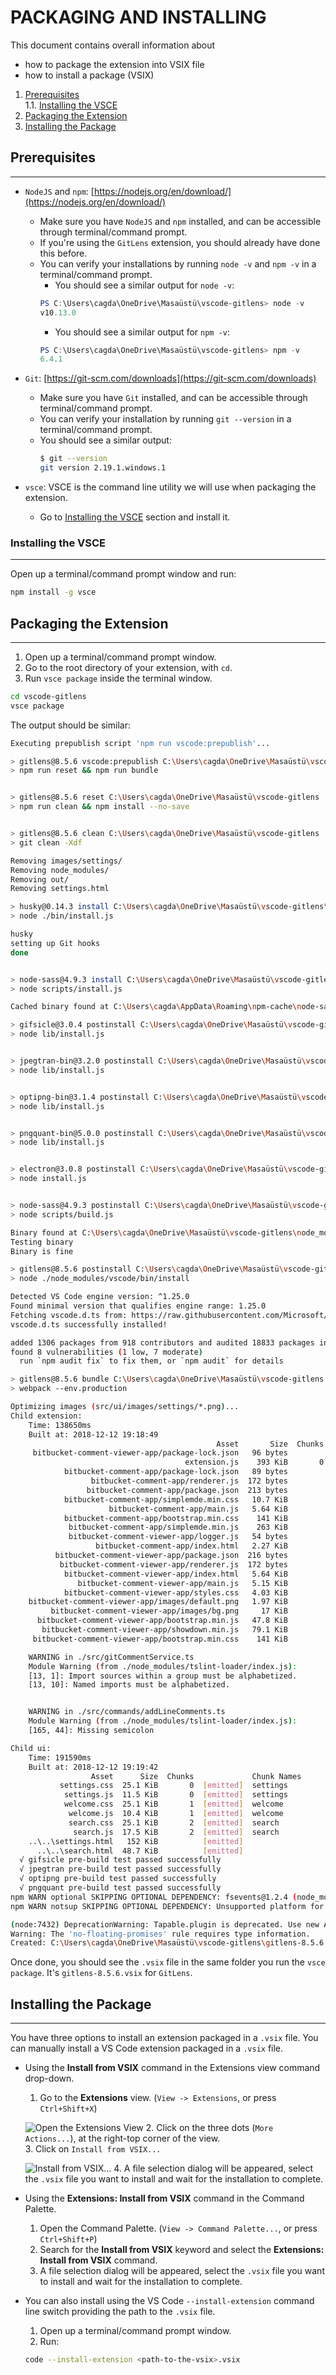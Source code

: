 # PACKAGING AND INSTALLING

This document contains overall information about 

* how to package the extension into VSIX file
* how to install a package (VSIX)

1. [Prerequisites](#Prerequisites)  
1.1. [Installing the VSCE](#Installing-the-VSCE)
2. [Packaging the Extension](#Packaging-the-Extension)
3. [Installing the Package](#Installing-the-Package)

## Prerequisites

---

* `NodeJS` and `npm`: [https://nodejs.org/en/download/](https://nodejs.org/en/download/)
  * Make sure you have `NodeJS` and `npm` installed, and can be accessible through terminal/command prompt.
  * If you're using the `GitLens` extension, you should already have done this before.
  * You can verify your installations by running `node -v` and `npm -v` in a terminal/command prompt.
    * You should see a similar output for `node -v`:  
    ```powershell
    PS C:\Users\cagda\OneDrive\Masaüstü\vscode-gitlens> node -v
    v10.13.0
    ```
    * You should see a similar output for `npm -v`:  
    ```powershell
    PS C:\Users\cagda\OneDrive\Masaüstü\vscode-gitlens> npm -v
    6.4.1
    ```
* `Git`: [https://git-scm.com/downloads](https://git-scm.com/downloads)
  * Make sure you have `Git` installed, and can be accessible through terminal/command prompt.
  * You can verify your installation by running `git --version` in a terminal/command prompt.
  * You should see a similar output:
    ```bash
    $ git --version
    git version 2.19.1.windows.1
    ```

* `vsce`: VSCE is the command line utility we will use when packaging the extension.
  * Go to [Installing the VSCE](#Installing-the-VSCE) section and install it.

### Installing the VSCE

---

Open up a terminal/command prompt window and run:

```bash
npm install -g vsce
```

## Packaging the Extension

---

1. Open up a terminal/command prompt window.
2. Go to the root directory of your extension, with `cd`.
3. Run `vsce package` inside the terminal window.

```bash
cd vscode-gitlens
vsce package
```

The output should be similar:

```bash
Executing prepublish script 'npm run vscode:prepublish'...

> gitlens@8.5.6 vscode:prepublish C:\Users\cagda\OneDrive\Masaüstü\vscode-gitlens
> npm run reset && npm run bundle


> gitlens@8.5.6 reset C:\Users\cagda\OneDrive\Masaüstü\vscode-gitlens
> npm run clean && npm install --no-save


> gitlens@8.5.6 clean C:\Users\cagda\OneDrive\Masaüstü\vscode-gitlens
> git clean -Xdf

Removing images/settings/
Removing node_modules/
Removing out/
Removing settings.html

> husky@0.14.3 install C:\Users\cagda\OneDrive\Masaüstü\vscode-gitlens\node_modules\husky
> node ./bin/install.js

husky
setting up Git hooks
done


> node-sass@4.9.3 install C:\Users\cagda\OneDrive\Masaüstü\vscode-gitlens\node_modules\node-sass
> node scripts/install.js

Cached binary found at C:\Users\cagda\AppData\Roaming\npm-cache\node-sass\4.9.3\win32-x64-64_binding.node

> gifsicle@3.0.4 postinstall C:\Users\cagda\OneDrive\Masaüstü\vscode-gitlens\node_modules\gifsicle
> node lib/install.js


> jpegtran-bin@3.2.0 postinstall C:\Users\cagda\OneDrive\Masaüstü\vscode-gitlens\node_modules\jpegtran-bin
> node lib/install.js


> optipng-bin@3.1.4 postinstall C:\Users\cagda\OneDrive\Masaüstü\vscode-gitlens\node_modules\optipng-bin
> node lib/install.js


> pngquant-bin@5.0.0 postinstall C:\Users\cagda\OneDrive\Masaüstü\vscode-gitlens\node_modules\pngquant-bin
> node lib/install.js


> electron@3.0.8 postinstall C:\Users\cagda\OneDrive\Masaüstü\vscode-gitlens\node_modules\electron
> node install.js


> node-sass@4.9.3 postinstall C:\Users\cagda\OneDrive\Masaüstü\vscode-gitlens\node_modules\node-sass
> node scripts/build.js

Binary found at C:\Users\cagda\OneDrive\Masaüstü\vscode-gitlens\node_modules\node-sass\vendor\win32-x64-64\binding.node
Testing binary
Binary is fine

> gitlens@8.5.6 postinstall C:\Users\cagda\OneDrive\Masaüstü\vscode-gitlens
> node ./node_modules/vscode/bin/install

Detected VS Code engine version: ^1.25.0
Found minimal version that qualifies engine range: 1.25.0
Fetching vscode.d.ts from: https://raw.githubusercontent.com/Microsoft/vscode/0f080e5267e829de46638128001aeb7ca2d6d50e/src/vs/vscode.d.ts
vscode.d.ts successfully installed!

added 1306 packages from 918 contributors and audited 18833 packages in 259.788s
found 8 vulnerabilities (1 low, 7 moderate)
  run `npm audit fix` to fix them, or `npm audit` for details

> gitlens@8.5.6 bundle C:\Users\cagda\OneDrive\Masaüstü\vscode-gitlens
> webpack --env.production

Optimizing images (src/ui/images/settings/*.png)...
Child extension:
    Time: 138650ms
    Built at: 2018-12-12 19:18:49
                                              Asset       Size  Chunks            Chunk Names
     bitbucket-comment-viewer-app/package-lock.json   96 bytes          [emitted]
                                       extension.js    393 KiB       0  [emitted]  main
            bitbucket-comment-app/package-lock.json   89 bytes          [emitted]
                  bitbucket-comment-app/renderer.js  172 bytes          [emitted]
                 bitbucket-comment-app/package.json  213 bytes          [emitted]
            bitbucket-comment-app/simplemde.min.css   10.7 KiB          [emitted]
                      bitbucket-comment-app/main.js   5.64 KiB          [emitted]
            bitbucket-comment-app/bootstrap.min.css    141 KiB          [emitted]
             bitbucket-comment-app/simplemde.min.js    263 KiB          [emitted]
             bitbucket-comment-viewer-app/logger.js   54 bytes          [emitted]
                   bitbucket-comment-app/index.html   2.27 KiB          [emitted]
          bitbucket-comment-viewer-app/package.json  216 bytes          [emitted]
           bitbucket-comment-viewer-app/renderer.js  172 bytes          [emitted]
            bitbucket-comment-viewer-app/index.html   5.64 KiB          [emitted]
               bitbucket-comment-viewer-app/main.js   5.15 KiB          [emitted]
            bitbucket-comment-viewer-app/styles.css   4.03 KiB          [emitted]
    bitbucket-comment-viewer-app/images/default.png   1.97 KiB          [emitted]
         bitbucket-comment-viewer-app/images/bg.png     17 KiB          [emitted]
      bitbucket-comment-viewer-app/bootstrap.min.js   47.8 KiB          [emitted]
       bitbucket-comment-viewer-app/showdown.min.js   79.1 KiB          [emitted]
     bitbucket-comment-viewer-app/bootstrap.min.css    141 KiB          [emitted]

    WARNING in ./src/gitCommentService.ts
    Module Warning (from ./node_modules/tslint-loader/index.js):
    [13, 1]: Import sources within a group must be alphabetized.
    [13, 10]: Named imports must be alphabetized.


    WARNING in ./src/commands/addLineComments.ts
    Module Warning (from ./node_modules/tslint-loader/index.js):
    [165, 44]: Missing semicolon

Child ui:
    Time: 191590ms
    Built at: 2018-12-12 19:19:42
                  Asset      Size  Chunks             Chunk Names
           settings.css  25.1 KiB       0  [emitted]  settings
            settings.js  11.5 KiB       0  [emitted]  settings
            welcome.css  25.1 KiB       1  [emitted]  welcome
             welcome.js  10.4 KiB       1  [emitted]  welcome
             search.css  25.1 KiB       2  [emitted]  search
              search.js  17.5 KiB       2  [emitted]  search
    ..\..\settings.html   152 KiB          [emitted]
      ..\..\search.html  48.7 KiB          [emitted]
  √ gifsicle pre-build test passed successfully
  √ jpegtran pre-build test passed successfully
  √ optipng pre-build test passed successfully
  √ pngquant pre-build test passed successfully
npm WARN optional SKIPPING OPTIONAL DEPENDENCY: fsevents@1.2.4 (node_modules\fsevents):
npm WARN notsup SKIPPING OPTIONAL DEPENDENCY: Unsupported platform for fsevents@1.2.4: wanted {"os":"darwin","arch":"any"} (current: {"os":"win32","arch":"x64"})

(node:7432) DeprecationWarning: Tapable.plugin is deprecated. Use new API on `.hooks` instead
Warning: The 'no-floating-promises' rule requires type information.
Created: C:\Users\cagda\OneDrive\Masaüstü\vscode-gitlens\gitlens-8.5.6.vsix (3417 files, 56.01MB)
```

Once done, you should see the `.vsix` file in the same folder you run the `vsce package`. It's `gitlens-8.5.6.vsix` for `GitLens`.

## Installing the Package

---

You have three options to install an extension packaged in a `.vsix` file. You can manually install a VS Code extension packaged in a `.vsix` file.

* Using the **Install from VSIX** command in the Extensions view command drop-down.

  1. Go to the **Extensions** view. (`View -> Extensions`, or press `Ctrl+Shift+X`)

  ![Open the Extensions View](docs/images/OpenExtensionsView.png "Open the Extensions View")
  2. Click on the three dots (`More Actions...`), at the right-top corner of the view.  
  3. Click on `Install from VSIX...`
  
  ![Install from VSIX...](docs/images/InstallFromVSIX.png "Install from VSIX...")
  4. A file selection dialog will be appeared, select the `.vsix` file you want to install and wait for the installation to complete.

* Using the **Extensions: Install from VSIX** command in the Command Palette.

  1. Open the Command Palette. (`View -> Command Palette...`, or press `Ctrl+Shift+P`)
  2. Search for the **Install from VSIX** keyword and select the **Extensions: Install from VSIX** command.
  3. A file selection dialog will be appeared, select the `.vsix` file you want to install and wait for the installation to complete.

* You can also install using the VS Code `--install-extension` command line switch providing the path to the `.vsix` file.

  1. Open up a terminal/command prompt window.
  2. Run:

  ```bash
  code --install-extension <path-to-the-vsix>.vsix
  ```
  